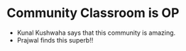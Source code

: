 # Community Classroom is OP

- Kunal Kushwaha says that this community is amazing.
- Prajwal finds this superb!!
